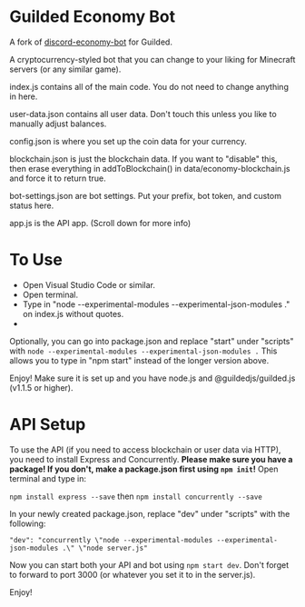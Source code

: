 # Guilded Economy Bot

A fork of [discord-economy-bot](https://github.com/Santeeisweird9/discord-economy-bot) for Guilded.

A cryptocurrency-styled bot that you can change to your liking for Minecraft servers (or any similar game).

index.js contains all of the main code. You do not need to change anything in here.

user-data.json contains all user data. Don't touch this unless you like to manually adjust balances.

config.json is where you set up the coin data for your currency.

blockchain.json is just the blockchain data. If you want to "disable" this, then erase everything in addToBlockchain() in data/economy-blockchain.js and force it to return true.

bot-settings.json are bot settings. Put your prefix, bot token, and custom status here.

app.js is the API app. (Scroll down for more info)

# To Use

* Open Visual Studio Code or similar.
* Open terminal.
* Type in "node --experimental-modules --experimental-json-modules ." on index.js without quotes.
* 
Optionally, you can go into package.json and replace "start" under "scripts" with `node --experimental-modules --experimental-json-modules .`
This allows you to type in "npm start" instead of the longer version above.

Enjoy! Make sure it is set up and you have node.js and @guildedjs/guilded.js (v1.1.5 or higher).

# API Setup

To use the API (if you need to access blockchain or user data via HTTP), you need to install Express and Concurrently. **Please make sure you have a package! If you don't, make a package.json first using `npm init`!**
Open terminal and type in:

`npm install express --save`
then
`npm install concurrently --save`

In your newly created package.json, replace "dev" under "scripts" with the following:

`"dev": "concurrently \"node --experimental-modules --experimental-json-modules .\" \"node server.js" `

Now you can start both your API and bot using `npm start dev`.
Don't forget to forward to port 3000 (or whatever you set it to in the server.js).

Enjoy!
